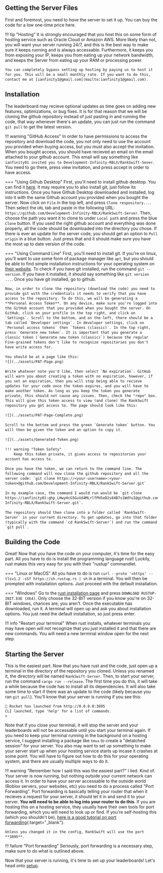 ## Getting the Server Files
First and foremost, you need to *have* the server to set it up. You can buy the code for a low one-time price here. 

!!! tip "Hosting"
    It is strongly encouraged that you host this on some form of hosting service such as Oracle Cloud or Amazon AWS. More likely than not, you will want your server running 24/7, and this is the best way to make sure it keeps running and is always accessable. Furthermore, it keeps you from exposing your IP, keeps you from eating up your network bandwidth, and keeps the Server from eating up your RAM or processing power.

    You can completely bypass setting up hosting by paying us to host it for you. This will be a small monthly rate. If you want to do this, contact me at [ianfinity1@gmail.com](mailto:ianfinity1@gmail.com).

## Installation
The leaderboard may recieve optional updates as time goes on adding new features, optimizations, or bug fixes. It is for that reason that we will be cloning the github repository instead of just pasting in and running the code, that way whenever there's an update, you can just run the command `git pull` to get the latest version.

!!! warning "GitHub Access"
    In order to have permissions to access the repository and download the code, you not only need to use the account you provided when buying access, but you must also accept the invitation. When you bought access, you should have recieved an email on the email attached to your github account. This email will say something like `ianfinity01 invited you to Development-Infinity-RBLX/RankSwift-Sever`. You need to go there, press view invitation, and press accept in order to have access.

=== "Using Github Desktop"
    First, you'll need to install github desktop. You can find it [here](https://desktop.github.com/download/). It may require you to also install git, just follow its instructions. Once you have Github Desktop downloaded and installed, log into it with the same Github account you provided when you bought the server. Now click on `File` in the top left, and press `Clone respository...`. Then select the `URL` tab and paste in the following URL: `https://github.com/Development-Infinity-RBLX/RankSwift-Server`. Then, choose the path you want it to clone to under `Local path` and press the blue `Clone` button. If you used the right github account and everything was done properly, all the code should be downloaded into the directory you chose. If there is ever an update for the server code, you should get an option to `Pull origin` in a blue button. Just press that and it should make sure you have the most up to date version of the code.

=== "Using Command Line"
    First, you'll need to install git. If you're on linux, you'll want to use some form of package manager like `apt`, but you should be able to find simple installation instructions for your operating system on [their website](https://git-scm.com/). To check if you have git installed, run the command `git --version`. If you have it installed, it should say something like `git version ...`. Once you have git installed, go to github.

    Now, in order to clone the repository (download the code) you need to provide git with the credentials it needs to verify that you have access to the repository. To do this, we will be generating a **Personal Access Token**. On any device, make sure you're logged into the GitHub account that you provided when you bought the server. On GitHub, click on your profile in the top right, and click on `Settings`. Scroll to the bottom, and on the left, there should be a tab called `Developer settings`. In developer settings, click on `Personal access tokens` then `Tokens (classic)`. In the top right, press `Generate new token`. It is important that you generate a classic token (`Generate new token (classic)`) because the regular Fine-grained tokens don't like to recognize repositories you don't have write access for.
    
    You should be at a page like this:
    ![](../assets/PAT-Page.png)

    Write whatever note you'd like, then select `No expiration`. GitHub will warn you about creating a token with no expiration, however, if you set an expiration, then you will stop being able to recieve updates for your code once the token expires, and you will have to make another token. As long as you keep the token you generate private, this should not cause any issues. Then, check the "repo" box. This will give this token access to view (and clone) the RankSwift repository you got access to. The page should look like this:

    ![](../assets/PAT-Page-Complete.png)

    Scroll to the bottom and press the green `Generate token` button. You will then be given the token and an option to copy it.
    
    ![](../assets/Generated-Token.png)
    
    !!! warning "Token Safety"
        Keep this token private, it gives access to repositories your account has access to.

    Once you have the token, we can return to the command line. The following command will now clone the github repository and all the server code: `git clone https://<your-username>:<your-token>@github.com/Development-Infinity-RBLX/RankSwift-Server.git`

    In my example case, the command I would run would be `git clone https://ianfinity01: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@github.com/Development-Infinity-RBLX/RankSwift-Server.git`.

    The repository should then clone into a folder called `RankSwift-Server` in your current directory. To get updates, go into that folder (typically with the command `cd RankSwift-Server`) and run the command `git pull`.

## Building the Code
Great! Now that you have the code on your computer, it's time for the easy part. All you have to do is install the programming language rust! Luckily, rust makes this very easy for you with their "rustup" commandlet.

=== "Linux or MacOS"
    All you have to do is run `curl --proto '=https' --tlsv1.2 -sSf https://sh.rustup.rs | sh` in a terminal. You will then be prompted with installation options. Just proceed with the default installation.

=== "Windows"
    Go to the [rust installation page](https://rust-lang.org/tools/install/) and press `DOWNLOAD RUSTUP-INIT.EXE (X64)`. Only choose the 32-BIT version if you know you're on 32-BIT windows, chances are, you aren't. Once the executable has downloaded, run it. A terminal will open up and ask you about installation options. You just need the default installation, so just press enter.

!!! info "Restart your terminal"
    When rust installs, whatever terminals you may have open will not recognize that you just installed it and that there are new commands. You will need a new terminal window open for the next step.

## Starting the Server
This is the easiest part. Now that you have rust and the code, just open up a terminal in the directory of the repository you cloned. Unless you renamed it, the directory will be named `RankSwift-Server`. Then, to start your server, run the command `cargo run --release`. The first time you do this, it will take a while because the code has to install all its dependencies. It will also take some time to start if there was an update to the code (likely because you ran `git pull`).  You'll know that your server is running if you see this:
```
🚀 Rocket has launched from http://0.0.0.0:3895
CLI launched, type 'help' for a list of commands.
>
```

Note that if you close your terminal, it will stop the server and your leaderboards will not be accessable until you start your terminal again. If you need to keep your terminal running in the background on a hosting service, I suggest installing a package like `tmux` to create a "detatched session" for your server. You also may want to set up something to make your server start up when your hosting service starts up incase it crashes at some point. You will have to figure out how to do this for your operating system, and there are usually multiple ways to do it.

!!! warning "Remember how I said this was the easiest part?"
    I lied. Kind of. Your server is now running, but nothing outside your current network can access it. In order to have your server accessable to the outside world (Roblox servers, your websites, etc) you need to do a process called "Port Forwarding". Port forwarding is basically telling your router that when it recieves a request for your server, it should let it in and send it to your server. **You will need to be able to log into your router to do this**. If you are hosting this on a hosting service, they usually have their own tools for port forwarding, which you will need to look up or find. If you're self-hosting this (which you shouldn't be), [here is a good tutorial on port forwarding](https://www.noip.com/support/knowledgebase/general-port-forwarding-guide){:target="_blank"}.

    Unless you changed it in the config, RankSwift will use the port **3895**.

!!! failure "Port forwarding"
    Seriously, port forwarding is a necessary step, make sure to do what is outlined above.

Now that your server is running, it's time to set up your leaderboards! Let's head onto [setup](./setup.md).